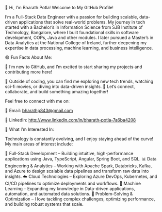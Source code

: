 👋 Hi, I’m Bharath Potla! Welcome to My GitHub Profile!

I’m a Full-Stack Data Engineer with a passion for building scalable, data-driven applications that solve real-world problems. 
My journey in tech started with a Bachelor’s in Information Science from SJB Institute of Technology, Bangalore, where I built foundational skills in software development, OOPs, Java and other modules.
I later pursued a Master’s in Data Analytics at the National College of Ireland, further deepening my expertise in data processing, machine learning, and business intelligence.

😄 Fun Facts About Me:

🔹 I’m new to GitHub, and I’m excited to start sharing my projects and contributing more here!

🔹 Outside of coding, you can find me exploring new tech trends, watching sci-fi movies, or diving into data-driven insights. 🚀
Let’s connect, collaborate, and build something amazing together! 

Feel free to connect with me on:

📩 Email: bharathp843@gmail.com

💼 LinkedIn: http://www.linkedin.com/in/bharath-potla-7a6ba4208

👀 What I’m Interested In:

Technology is constantly evolving, and I enjoy staying ahead of the curve! My main areas of interest include:

🚀 Full-Stack Development – Building intuitive, high-performance applications using Java, TypeScript, Angular, Spring Boot, and SQL.
📊 Data Engineering & Analytics – Working with Apache Spark, Databricks, Kafka, and Azure to design scalable data pipelines and transform raw data into insights.
☁️ Cloud Technologies – Exploring Azure DevOps, Kubernetes, and CI/CD pipelines to optimize deployments and workflows.
🤖 Machine Learning – Expanding my knowledge in Data-driven applications, automation, and automated data solutions.
🎯 Problem-Solving & Optimization – I love tackling complex challenges, optimizing performance, and building robust systems that scale.



